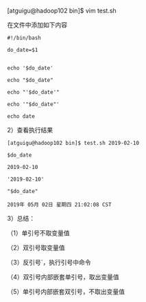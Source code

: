 [atguigu@hadoop102 bin]$ vim test.sh 

在文件中添加如下内容



```shell
#!/bin/bash

do_date=$1

 
echo '$do_date'

echo "$do_date"

echo "'$do_date'"

echo '"$do_date"'

echo date

```





2）查看执行结果

```shell
[atguigu@hadoop102 bin]$ test.sh 2019-02-10

$do_date

2019-02-10

'2019-02-10'

"$do_date"

2019年 05月 02日 星期四 21:02:08 CST

```



3）总结：

（1）单引号不取变量值

（2）双引号取变量值

（3）反引号`，执行引号中命令

（4）双引号内部嵌套单引号，取出变量值

（5）单引号内部嵌套双引号，不取出变量值